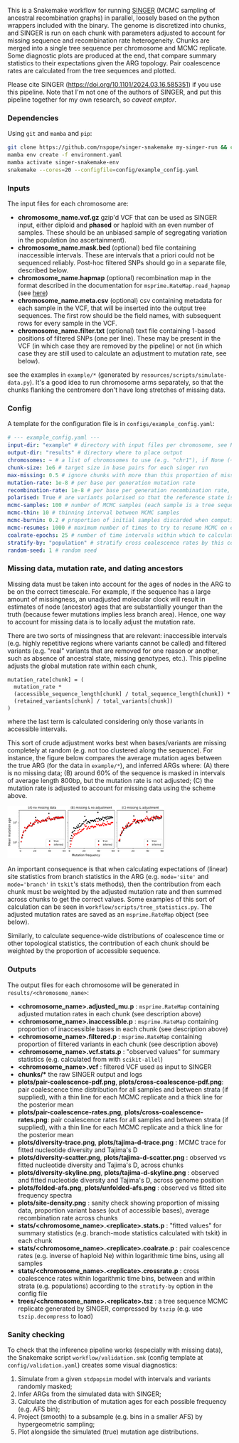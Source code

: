 This is a Snakemake workflow for running
[SINGER](https://github.com/popgenmethods/singer) (MCMC sampling of ancestral
recombination graphs) in parallel, loosely based on the python wrappers
included with the binary. The genome is discretized into chunks, and SINGER is
run on each chunk with parameters adjusted to account for missing sequence and
recombination rate heterogeneity.  Chunks are merged into a single tree
sequence per chromosome and MCMC replicate. Some diagnostic plots are produced
at the end, that compare summary statistics to their expectations given the ARG
topology. Pair coalescence rates are calculated from the tree sequences and
plotted. 

Please cite SINGER (https://doi.org/10.1101/2024.03.16.585351) if you use this
pipeline. Note that I'm not one of the authors of SINGER, and put this pipeline
together for my own research, so *caveat emptor*.

### Dependencies

Using `git` and `mamba` and `pip`:

```bash
git clone https://github.com/nspope/singer-snakemake my-singer-run && cd my-singer-run
mamba env create -f environment.yaml 
mamba activate singer-snakemake-env
snakemake --cores=20 --configfile=config/example_config.yaml
```

### Inputs

The input files for each chromosome are:

  - __chromosome_name.vcf.gz__ gzip'd VCF that can be used as SINGER input, either diploid and **phased** or haploid with an even number of samples. These should be an unbiased sample of segregating variation in the population (no ascertainment).
  - __chromosome_name.mask.bed__ (optional) bed file containing inaccessible intervals. These are intervals that a priori could not be sequenced reliably. Post-hoc filtered SNPs should go in a separate file, described below.
  - __chromosome_name.hapmap__ (optional) recombination map in the format described in the documentation for `msprime.RateMap.read_hapmap` (see [here](https://tskit.dev/msprime/docs/stable/api.html#msprime.RateMap.read_hapmap))
  - __chromosome_name.meta.csv__ (optional) csv containing metadata for each sample in the VCF, that will be inserted into the output tree sequences. The first row should be the field names, with subsequent rows for every sample in the VCF.
  - __chromosome_name.filter.txt__ (optional) text file containing 1-based positions of filtered SNPs (one per line). These may be present in the VCF (in which case they are removed by the pipeline) or not (in which case they are still used to calculate an adjustment to mutation rate, see below).

see the examples in `example/*` (generated by `resources/scripts/simulate-data.py`). 
It's a good idea to run chromosome arms separately, so that the chunks flanking
the centromere don't have long stretches of missing data.

### Config

A template for the configuration file is in `configs/example_config.yaml`:

```yaml
# --- example_config.yaml ---
input-dir: "example" # directory with input files per chromosome, see README
output-dir: "results" # directory where to place output
chromosomes: ~ # a list of chromosomes to use (e.g. "chr1"), if None (~) use all `vcf.gz` in `input-dir`
chunk-size: 1e6 # target size in base pairs for each singer run
max-missing: 0.5 # ignore chunks with more than this proportion of missing bases
mutation-rate: 1e-8 # per base per generation mutation rate
recombination-rate: 1e-8 # per base per generation recombination rate, ignored if hapmap is present
polarised: True # are variants polarised so that the reference state is ancestral
mcmc-samples: 100 # number of MCMC samples (each sample is a tree sequence)
mcmc-thin: 10 # thinning interval between MCMC samples
mcmc-burnin: 0.2 # proportion of initial samples discarded when computing plots of statistics
mcmc-resumes: 1000 # maximum number of times to try to resume MCMC on error at a given iteration
coalrate-epochs: 25 # number of time intervals within which to calculate statistics
stratify-by: "population" # stratify cross coalescence rates by this column in the metadata, or None (~)
random-seed: 1 # random seed
```

### Missing data, mutation rate, and dating ancestors

Missing data must be taken into account for the ages of nodes in the ARG to be
on the correct timescale. For example, if the sequence has a large amount of
missingness, an unadjusted molecular clock will result in estimates of node
(ancestor) ages that are substantially younger than the truth (because fewer
mutations implies less branch area). Hence, one way to account for missing
data is to locally adjust the mutation rate.

There are two sorts of missingness that are relevant: inaccessible intervals
(e.g. highly repetitive regions where variants cannot be called) and filtered
variants (e.g. "real" variants that are removed for one reason or another, such
as absence of ancestral state, missing genotypes, etc.). This pipeline
adjusts the global mutation rate within each chunk, 
```
mutation_rate[chunk] = (
  mutation_rate * 
  (accessible_sequence_length[chunk] / total_sequence_length[chunk]) * 
  (retained_variants[chunk] / total_variants[chunk])
)
``` 
where the last term is calculated considering only those variants in accessible
intervals. 

This sort of crude adjustment works best when bases/variants are missing
completely at random (e.g. not too clustered along the sequence). For instance,
the figure below compares the average mutation ages between the true ARG (for
the data in `example/*`), and inferred ARGs where: (A) there is
no missing data; (B) around 60% of the sequence is masked in intervals of
average length 800bp, but the mutation rate is not adjusted; (C) the mutation
rate is adjusted to account for missing data using the scheme above.

<img src="resources/figures/missing-data-example.png" width="70%" />

An important consequence is that when calculating expectations of (linear) site
statistics from branch statistics in the ARG (e.g. `mode='site'` and
`mode='branch'` in ``tskit``'s stats methods), then the contribution from each
chunk must be weighted by the adjusted mutation rate and then summed across
chunks to get the correct values. Some examples of this sort of calculation
can be seen in `workflow/scripts/tree_statistics.py`. The adjusted mutation
rates are saved as an ``msprime.RateMap`` object (see below).

Similarly, to calculate sequence-wide distributions of coalescence time or
other topological statistics, the contribution of each chunk should be
weighted by the proportion of accessible sequence.


### Outputs

The output files for each chromosome will be generated in `results/<chromosome_name>`:

  - __\<chromosome_name>.adjusted_mu.p__ : `msprime.RateMap` containing adjusted mutation rates in each chunk (see description above)
  - __\<chromosome_name>.inaccessible.p__ : `msprime.RateMap` containing proportion of inaccessible bases in each chunk (see description above)
  - __\<chromosome_name>.filtered.p__ : `msprime.RateMap` containing proportion of filtered variants in each chunk (see description above)
  - __\<chromosome_name>.vcf.stats.p__ : "observed values" for summary statistics (e.g. calculated from with `scikit-allel`)
  - __\<chromosome_name>.vcf__ : filtered VCF used as input to SINGER
  - __chunks/*__ the raw SINGER output and logs
  - __plots/pair-coalescence-pdf.png__, __plots/cross-coalescence-pdf.png__: pair coalescence time distribution for all samples and between strata (if supplied), with a thin line for each MCMC replicate and a thick line for the posterior mean
  - __plots/pair-coalescence-rates.png__, __plots/cross-coalescence-rates.png__: pair coalescence rates for all samples and between strata (if supplied), with a thin line for each MCMC replicate and a thick line for the posterior mean
  - __plots/diversity-trace.png__, __plots/tajima-d-trace.png__ : MCMC trace for fitted nucleotide diversity and Tajima's D
  - __plots/diversity-scatter.png__, __plots/tajima-d-scatter.png__ : observed vs fitted nucleotide diversity and Tajima's D, across chunks
  - __plots/diversity-skyline.png__, __plots/tajima-d-skyline.png__ : observed and fitted nucleotide diversity and Tajima's D, across genome position
  - __plots/folded-afs.png__, __plots/unfolded-afs.png__ : observed vs fitted site frequency spectra
  - __plots/site-density.png__ : sanity check showing proportion of missing data, proportion variant bases (out of accessible bases), average recombination rate across chunks
  - __stats/\<chromosome_name>.\<replicate>.stats.p__ : "fitted values" for summary statistics (e.g. branch-mode statistics calculated with tskit) in each chunk
  - __stats/\<chromosome_name>.\<replicate>.coalrate.p__ : pair coalescence rates (e.g. inverse of haploid Ne) within logarithmic time bins, using all samples
  - __stats/\<chromosome_name>.\<replicate>.crossrate.p__ : cross coalescence rates within logarithmic time bins, between and within strata (e.g. populations) according to the `stratify-by` option in the config file
  - __trees/\<chromosome_name>.\<replicate>.tsz__ : a tree sequence MCMC replicate generated by SINGER, compressed by ``tszip`` (e.g. use ``tszip.decompress`` to load)


### Sanity checking

To check that the inference pipeline works (especially with missing data),
the Snakemake script `workflow/validation.smk` (config
template at `config/validation.yaml`) creates some visual diagnostics:

  1. Simulate from a given `stdpopsim` model with intervals and variants randomly masked;
  2. Infer ARGs from the simulated data with SINGER;
  3. Calculate the distribution of mutation ages for each possible frequency (e.g. AFS bin);
  4. Project (smooth) to a subsample (e.g. bins in a smaller AFS) by hypergeometric sampling;
  5. Plot alongside the simulated (true) mutation age distributions.
